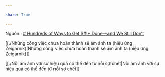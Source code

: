 ---  
share: True  
---  
Nguồn:: [# Hundreds of Ways to Get S#!+ Done—and We Still Don’t](https://www.wired.com/story/to-do-apps-failed-productivity-tools/)  
[[./Những công việc chưa hoàn thành sẽ ám ảnh ta (hiệu ứng Zeigarnik)|Những công việc chưa hoàn thành sẽ ám ảnh ta (hiệu ứng Zeigarnik)]]  
[[./Nỗi ám ảnh với sự hiệu quả có thể đến từ nỗi sợ chết|Nỗi ám ảnh với sự hiệu quả có thể đến từ nỗi sợ chết]]